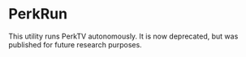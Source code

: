 # PerkRun

This utility runs PerkTV autonomously. It is now deprecated, but was published for future research purposes.
